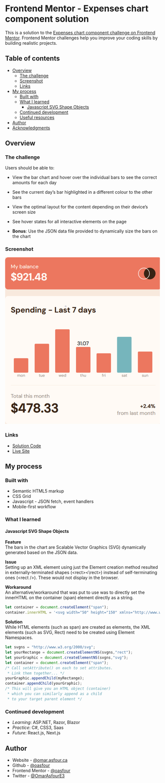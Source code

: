 # Frontend Mentor - Expenses chart component solution

This is a solution to the [Expenses chart component challenge on Frontend Mentor](https://www.frontendmentor.io/challenges/expenses-chart-component-e7yJBUdjwt). Frontend Mentor challenges help you improve your coding skills by building realistic projects. 

## Table of contents

- [Overview](#overview)
  - [The challenge](#the-challenge)
  - [Screenshot](#screenshot)
  - [Links](#links)
- [My process](#my-process)
  - [Built with](#built-with)
  - [What I learned](#what-i-learned)
    - [Javascript SVG Shape Objects](#javascript-svg-shape-objects)
  - [Continued development](#continued-development)
  - [Useful resources](#useful-resources)
- [Author](#author)
- [Acknowledgments](#acknowledgments)

## Overview

### The challenge

Users should be able to:

- View the bar chart and hover over the individual bars to see the correct amounts for each day
- See the current day’s bar highlighted in a different colour to the other bars
- View the optimal layout for the content depending on their device’s screen size
- See hover states for all interactive elements on the page

- **Bonus**: Use the JSON data file provided to dynamically size the bars on the chart

### Screenshot

![](./screenshots/solution-tooltip.png)

### Links

- [Solution Code](https://github.com/oasfour/frontend-mentor-challenges/tree/main/expenses-chart)
- [Live Site](https://oasfour.github.io/frontend-mentor-challenges/expenses-chart/)

## My process

### Built with

- Semantic HTML5 markup
- CSS Grid
- Javascript - JSON fetch, event handlers
- Mobile-first workflow

### What I learned

#### Javascript SVG Shape Objects
**Feature**  
The bars in the chart are Scalable Vector Graphics (SVG) dynamically generated based on the JSON data.

**Issue**  
Setting up an XML element using just the Element creation method resulted in externally-terminated shapes (\<rect><\rect>) instead of self-terminating ones (\<rect />). These would not display in the browser.

**Workaround**  
An alternative/workaround that was put to use was to directly set the innerHTML on the container (span) element directly as a string.

```js
let container = document.createElement("span");
container.innerHTML = '<svg width="50" height="150" xmlns="http://www.w3.org/2000/svg"><rect width="50" height="150" rx="3" ry="3" /></svg>';

```

**Solution**  
While HTML elements (such as span) are created as elements, the XML elements (such as SVG, Rect) need to be created using Element Namespaces.

```js
let svgns = "http://www.w3.org/2000/svg";
let yourRectange = document.createElementNS(svgns,"rect");
let yourGraphic = document.createElementNS(svgns,"svg");
let container = document.createElement("span"); 
/* Call setAttribute() on each to set attributes.
 * Link them together... */
yourGraphic.appendChild(myRectange);
container.appendChild(yourGraphic);
/* This will give you an HTML object (container)
 * which you can similarly append as a child
 * to your target parent element */
```

### Continued development

- _Learning_: ASP.NET, Razor, Blazor
- _Practice_: C#, CSS3, Saas
- _Future_: React.js, Next.js

## Author

- Website - [@omar.asfour.ca](https://omar.asfour.ca)
- Github - [@oasfour](https://github.com/oasfour)
- Frontend Mentor - [@oasfour](https://www.frontendmentor.io/profile/oasfour)
- Twitter - [@OmarAsfourE3](https://www.twitter.com/OmarAsfourE3)